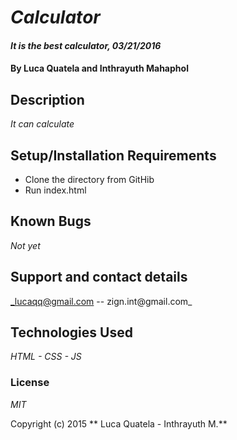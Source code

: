 # _Calculator_

#### _It is the best calculator, 03/21/2016_

#### By Luca Quatela and Inthrayuth Mahaphol

## Description

_It can calculate_

## Setup/Installation Requirements

* Clone the directory from GitHib
* Run index.html

## Known Bugs

_Not yet_

## Support and contact details

_lucaqq@gmail.com -- zign.int@gmail.com_

## Technologies Used

_HTML - CSS - JS_

### License

*MIT*

Copyright (c) 2015 ** Luca Quatela - Inthrayuth M.**
